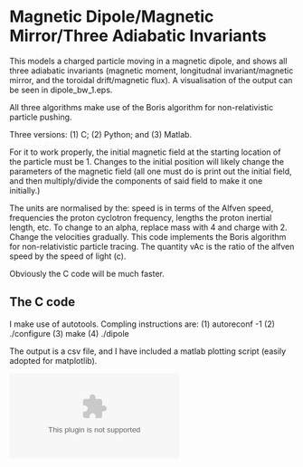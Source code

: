 # Magnetic Dipole/Magnetic Mirror/Three Adiabatic Invariants

This models a charged particle moving in a magnetic dipole, and shows all three adiabatic invariants (magnetic moment, longitudnal invariant/magnetic mirror, and the toroidal drift/magnetic flux). A visualisation of the output can be seen in dipole_bw_1.eps. 

All three algorithms make use of the Boris algorithm for non-relativistic particle pushing.

Three versions: (1) C; (2) Python; and (3) Matlab.

For it to work properly, the initial magnetic field at the starting location of the particle must be 1. Changes to the initial position will likely change the parameters of the magnetic field (all one must do is print out the initial field, and then multiply/divide the components of said field to make it one initially.) 

The units are normalised by the: speed is in terms of the Alfven speed, frequencies the proton cyclotron frequency, lengths the proton inertial length, etc. To change to an alpha, replace mass with 4 and charge with 2. Change the velocities gradually. This code implements the Boris algorithm for non-relativistic particle tracing. The quantity vAc is the ratio of the alfven speed by the speed of light (c). 

Obviously the C code will be much faster. 

## The C code

I make use of autotools. Compling instructions are: (1) autoreconf -1 (2) ./configure (3) make (4) ./dipole

The output is a csv file, and I have included a matlab plotting script (easily adopted for matplotlib).

![alt text](https://github.com/iwhoppock/magnetic_dipole/blob/master/dipole_bw_1.eps)

